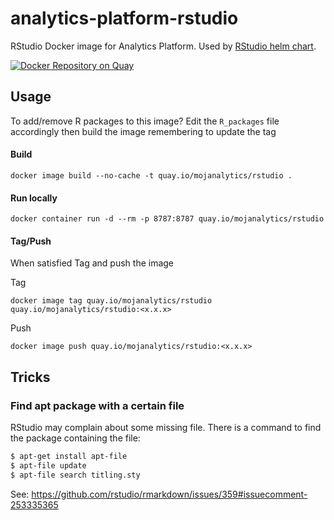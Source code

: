 # analytics-platform-rstudio

RStudio Docker image for Analytics Platform. Used by [RStudio helm chart](https://github.com/ministryofjustice/analytics-platform-helm-charts/tree/master/charts/rstudio).

[![Docker Repository on Quay](https://quay.io/repository/mojanalytics/rstudio/status "Docker Repository on Quay")](https://quay.io/repository/mojanalytics/rstudio)

## Usage

To add/remove R packages to this image? Edit the `R_packages` file accordingly then build the image remembering to 
update the tag

#### Build
```
docker image build --no-cache -t quay.io/mojanalytics/rstudio .
```

#### Run locally 
```
docker container run -d --rm -p 8787:8787 quay.io/mojanalytics/rstudio
```

#### Tag/Push
When satisfied Tag and push the image

Tag
```
docker image tag quay.io/mojanalytics/rstudio quay.io/mojanalytics/rstudio:<x.x.x>
```

Push 
```
docker image push quay.io/mojanalytics/rstudio:<x.x.x>
```

## Tricks

### Find apt package with a certain file

RStudio may complain about some missing file. There is a command to find
the package containing the file:

```bash
$ apt-get install apt-file
$ apt-file update
$ apt-file search titling.sty
```

See: https://github.com/rstudio/rmarkdown/issues/359#issuecomment-253335365
